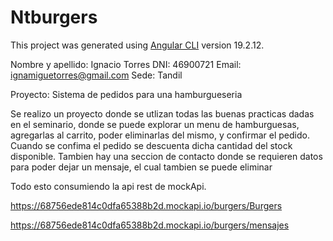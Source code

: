 # Ntburgers

This project was generated using [Angular CLI](https://github.com/angular/angular-cli) version 19.2.12.

Nombre y apellido: Ignacio Torres
DNI: 46900721
Email: ignamiguetorres@gmail.com
Sede: Tandil

Proyecto: Sistema de pedidos para una hamburgueseria

Se realizo un proyecto donde se utlizan todas las buenas practicas dadas en el seminario, 
donde se puede explorar un menu de hamburguesas, agregarlas al carrito, poder eliminarlas del mismo,
y confirmar el pedido.
Cuando se confima el pedido se descuenta dicha cantidad del stock disponible.
Tambien hay una seccion de contacto donde se requieren datos para poder dejar un mensaje, el cual tambien
se puede eliminar

Todo esto consumiendo la api rest de mockApi.

https://68756ede814c0dfa65388b2d.mockapi.io/burgers/Burgers

https://68756ede814c0dfa65388b2d.mockapi.io/burgers/mensajes

